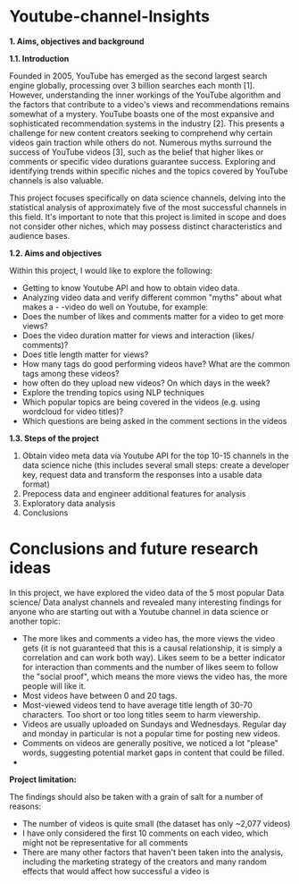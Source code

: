# Youtube-channel-Insights


**1. Aims, objectives and background**
   
**1.1. Introduction**

Founded in 2005, YouTube has emerged as the second largest search engine globally, processing over 3 billion searches each month [1]. However, understanding the inner workings of the YouTube algorithm and the factors that contribute to a video's views and recommendations remains somewhat of a mystery. YouTube boasts one of the most expansive and sophisticated recommendation systems in the industry [2]. This presents a challenge for new content creators seeking to comprehend why certain videos gain traction while others do not. Numerous myths surround the success of YouTube videos [3], such as the belief that higher likes or comments or specific video durations guarantee success. Exploring and identifying trends within specific niches and the topics covered by YouTube channels is also valuable.

This project focuses specifically on data science channels, delving into the statistical analysis of approximately five of the most successful channels in this field. It's important to note that this project is limited in scope and does not consider other niches, which may possess distinct characteristics and audience bases.

**1.2. Aims and objectives**

Within this project, I would like to explore the following:

- Getting to know Youtube API and how to obtain video data.
- Analyzing video data and verify different common "myths" about what makes a - -video do well on Youtube, for example:
- Does the number of likes and comments matter for a video to get more views?
- Does the video duration matter for views and interaction (likes/ comments)?
- Does title length matter for views?
- How many tags do good performing videos have? What are the common tags among these videos?
- how often do they upload new videos? On which days in the week?
- Explore the trending topics using NLP techniques
- Which popular topics are being covered in the videos (e.g. using wordcloud for video titles)?
- Which questions are being asked in the comment sections in the videos

**1.3. Steps of the project**

1. Obtain video meta data via Youtube API for the top 10-15 channels in the data science niche (this includes several small steps: create a developer key, request data and transform the responses into a usable data format)
2. Prepocess data and engineer additional features for analysis
3. Exploratory data analysis
4. Conclusions


# Conclusions and future research ideas
In this project, we have explored the video data of the 5 most popular Data science/ Data analyst channels and revealed many interesting findings for anyone who are starting out with a Youtube channel in data science or another topic:

- The more likes and comments a video has, the more views the video gets (it is not guaranteed that this is a causal relationship, it is simply a correlation and can work both way). Likes seem to be a better indicator for interaction than comments and the number of likes seem to follow the "social proof", which means the more views the video has, the more people will like it.
- Most videos have between 0 and 20 tags.
- Most-viewed videos tend to have average title length of 30-70 characters. Too short or too long titles seem to harm viewership.
- Videos are usually uploaded on Sundays and Wednesdays. Regular day and monday in particular is not a popular time for posting new videos.
- Comments on videos are generally positive, we noticed a lot "please" words, suggesting potential market gaps in content that could be filled.
- 
**Project limitation:**

The findings should also be taken with a grain of salt for a number of reasons:
- The number of videos is quite small (the dataset has only ~2,077 videos)
- I have only considered the first 10 comments on each video, which might not be representative for all comments
- There are many other factors that haven't been taken into the analysis, including the marketing strategy of the creators and many random effects that would affect how successful a video is
